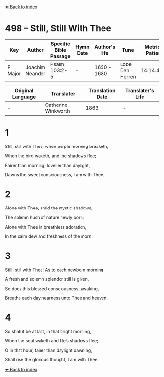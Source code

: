 [⬅️ Back to index](../README.md)

# 498 – Still, Still With Thee

Key | Author   | Specific Bible Passage     |Hymn Date |Author's life |Tune |Metrical Pattern   |Composer/Source                                                                                        
-- | --------- | ---------------------------|----------|--------------|-----|-------------------|-------------   
F Major  | Joachim Neander      | Psalm 103:2-5 | -  | 1650 - 1680 | Lobe Den Herren | 14.14.4.7.8 | Chorale Book for England, 1863 

Original Language | Translater | Translation Date   | Translater's Life     
----------------- | --------- | --------------------|-------------   
\-  | Catherine Winkworth      | 1863 | -  | 1827 - 1878 



# 1

Still, still with Thee, when purple morning breaketh,

When the bird waketh, and the shadows flee;

Fairer than morning, lovelier than daylight,

Dawns the sweet consciousness, I am with Thee.



# 2

Alone with Thee, amid the mystic shadows,

The solemn hush of nature newly born;

Alone with Thee in breathless adoration,

In the calm dew and freshness of the morn.



# 3

Still, still with Thee! As to each newborn morning

A fresh and solemn splendor still is given,

So does this blessed consciousness, awaking,

Breathe each day nearness unto Thee and heaven.



# 4

So shall it be at last, in that bright morning,

When the soul waketh and life’s shadows flee;

O in that hour, fairer than daylight dawning,

Shall rise the glorious thought, I am with Thee.

[⬅️ Back to index](../README.md)
